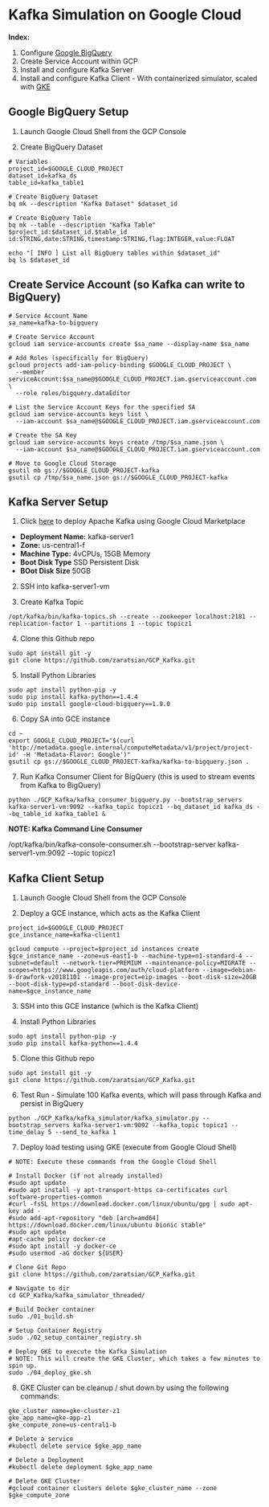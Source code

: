 # Kafka Simulation on Google Cloud

**Index:**

1. Configure [Google BigQuery](https://cloud.google.com/bigquery/)
2. Create Service Account within GCP
3. Install and configure Kafka Server
4. Install and configure Kafka Client - With containerized simulator, scaled with [GKE](https://cloud.google.com/kubernetes-engine/)


## Google BigQuery Setup

1. Launch Google Cloud Shell from the GCP Console

2. Create BigQuery Dataset

```
# Variables
project_id=$GOOGLE_CLOUD_PROJECT
dataset_id=kafka_ds
table_id=kafka_table1

# Create BigQuery Dataset
bq mk --description "Kafka Dataset" $dataset_id

# Create BigQuery Table
bq mk --table --description "Kafka Table" $project_id:$dataset_id.$table_id id:STRING,date:STRING,timestamp:STRING,flag:INTEGER,value:FLOAT

echo "[ INFO ] List all BigQuery tables within $dataset_id"
bq ls $dataset_id
```

## Create Service Account (so Kafka can write to BigQuery)

```
# Service Account Name
sa_name=kafka-to-bigquery

# Create Service Account
gcloud iam service-accounts create $sa_name --display-name $sa_name

# Add Roles (specifically for BigQuery)
gcloud projects add-iam-policy-binding $GOOGLE_CLOUD_PROJECT \
  --member serviceAccount:$sa_name@$GOOGLE_CLOUD_PROJECT.iam.gserviceaccount.com \
  --role roles/bigquery.dataEditor

# List the Service Account Keys for the specified SA
gcloud iam service-accounts keys list \
  --iam-account $sa_name@$GOOGLE_CLOUD_PROJECT.iam.gserviceaccount.com

# Create the SA Key
gcloud iam service-accounts keys create /tmp/$sa_name.json \
  --iam-account $sa_name@$GOOGLE_CLOUD_PROJECT.iam.gserviceaccount.com

# Move to Google Cloud Storage
gsutil mb gs://$GOOGLE_CLOUD_PROJECT-kafka
gsutil cp /tmp/$sa_name.json gs://$GOOGLE_CLOUD_PROJECT-kafka
```

## Kafka Server Setup

1. Click [here](https://console.cloud.google.com/marketplace/details/click-to-deploy-images/kafka?q=kafka) to deploy Apache Kafka using Google Cloud Marketplace

  * **Deployment Name:** kafka-server1
  * **Zone:** us-central1-f
  * **Machine Type:** 4vCPUs, 15GB Memory
  * **Boot Disk Type** SSD Persistent Disk
  * **BOot Disk Size** 50GB

2. SSH into kafka-server1-vm

3. Create Kafka Topic

```
/opt/kafka/bin/kafka-topics.sh --create --zookeeper localhost:2181 --replication-factor 1 --partitions 1 --topic topicz1 
```

4. Clone this Github repo

```
sudo apt install git -y
git clone https://github.com/zaratsian/GCP_Kafka.git
```

5. Install Python Libraries

```
sudo apt install python-pip -y
sudo pip install kafka-python==1.4.4
sudo pip install google-cloud-bigquery==1.9.0
```

6. Copy SA into GCE instance

```
cd ~
export GOOGLE_CLOUD_PROJECT="$(curl 'http://metadata.google.internal/computeMetadata/v1/project/project-id' -H 'Metadata-Flavor: Google')"
gsutil cp gs://$GOOGLE_CLOUD_PROJECT-kafka/kafka-to-bigquery.json .
```

7. Run Kafka Consumer Client for BigQuery (this is used to stream events from Kafka to BigQuery)

```
python ./GCP_Kafka/kafka_consumer_bigquery.py --bootstrap_servers kafka-server1-vm:9092 --kafka_topic topicz1 --bq_dataset_id kafka_ds --bq_table_id kafka_table1 &
```

**NOTE: Kafka Command Line Consumer**

/opt/kafka/bin/kafka-console-consumer.sh --bootstrap-server kafka-server1-vm:9092 --topic topicz1


## Kafka Client Setup

1. Launch Google Cloud Shell from the GCP Console

2. Deploy a GCE instance, which acts as the Kafka Client

```
project_id=$GOOGLE_CLOUD_PROJECT
gce_instance_name=kafka-client1

gcloud compute --project=$project_id instances create $gce_instance_name --zone=us-east1-b --machine-type=n1-standard-4 --subnet=default --network-tier=PREMIUM --maintenance-policy=MIGRATE --scopes=https://www.googleapis.com/auth/cloud-platform --image=debian-9-drawfork-v20181101 --image-project=eip-images --boot-disk-size=20GB --boot-disk-type=pd-standard --boot-disk-device-name=$gce_instance_name
```

3. SSH into this GCE Instance (which is the Kafka Client)

4. Install Python Libraries

```
sudo apt install python-pip -y
sudo pip install kafka-python==1.4.4
```

5. Clone this Github repo

```
sudo apt install git -y
git clone https://github.com/zaratsian/GCP_Kafka.git
```

6. Test Run - Simulate 100 Kafka events, which will pass through Kafka and persist in BigQuery

```
python ./GCP_Kafka/kafka_simulator/kafka_simulator.py --bootstrap_servers kafka-server1-vm:9092 --kafka_topic topicz1 --time_delay 5 --send_to_kafka 1
```

7. Deploy load testing using GKE (execute from Google Cloud Shell)

```
# NOTE: Execute these commands from the Google Cloud Shell

# Install Docker (if not already installed)
#sudo apt update
#sudo apt install -y apt-transport-https ca-certificates curl software-properties-common
#curl -fsSL https://download.docker.com/linux/ubuntu/gpg | sudo apt-key add -
#sudo add-apt-repository "deb [arch=amd64] https://download.docker.com/linux/ubuntu bionic stable"
#sudo apt update
#apt-cache policy docker-ce
#sudo apt install -y docker-ce
#sudo usermod -aG docker ${USER}

# Clone Git Repo
git clone https://github.com/zaratsian/GCP_Kafka.git

# Navigate to dir
cd GCP_Kafka/kafka_simulator_threaded/

# Build Docker container
sudo ./01_build.sh

# Setup Container Registry
sudo ./02_setup_container_registry.sh

# Deploy GKE to execute the Kafka Simulation
# NOTE: This will create the GKE Cluster, which takes a few minutes to spin up.
sudo ./04_deploy_gke.sh
```

8. GKE Cluster can be cleanup / shut down by using the following commands:

```
gke_cluster_name=gke-cluster-z1
gke_app_name=gke-app-z1
gke_compute_zone=us-central1-b

# Delete a service
#kubectl delete service $gke_app_name

# Delete a Deployment
#kubectl delete deployment $gke_app_name

# Delete GKE Cluster
#gcloud container clusters delete $gke_cluster_name --zone $gke_compute_zone
```
